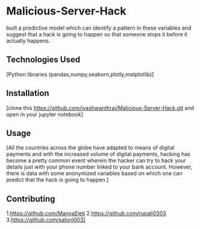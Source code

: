 # Malicious-Server-Hack
built a predictive model which can identify a pattern in these variables and suggest that a hack is going to happen so that someone  stops it before it actually happens. 

## Technologies Used
[Python libraries (pandas,numpy,seaborn,plotly,matplotlib)]

## Installation
[clone this https://github.com/jyashwanthraj/Malicious-Server-Hack.git and open in your jupyter notebook]

## Usage
[All the countries across the globe have adapted to means of digital payments and with the increased volume of digital payments, hacking has become a pretty common event wherein the hacker can try to hack your details just with your phone number linked to your bank account. However, there is data with some anonymized variables based on which one can predict that the hack is going to happen.]

## Contributing
1.https://github.com/ManyaEleti
2.https://github.com/rupali0303
3.https://github.com/saloni003]
